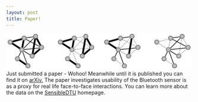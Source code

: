 ```yaml
---
layout: post
title: Paper!
---
```

<img src="/images/2014/networks.png" class="fit image"> Just submitted a paper - Wohoo!
Meanwhile until it is published you can find it on <a title="Paper" href="http://arxiv.org/abs/1401.5836">arXiv.</a>
The paper investigates usability of the Bluetooth sensor is as a proxy for real life face-to-face interactions.
You can learn more about the data on the <a title="SensibleDTU" href="https://www.sensible.dtu.dk/">SensibleDTU</a> homepage.
